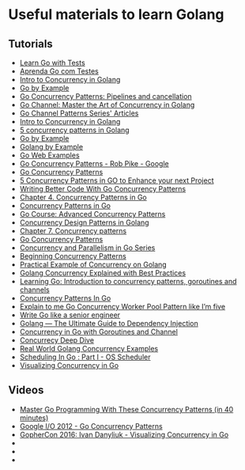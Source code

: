 # Useful materials to learn Golang


## Tutorials
- [Learn Go with Tests](https://quii.gitbook.io/learn-go-with-tests/)
- [Aprenda Go com Testes](https://larien.gitbook.io/aprenda-go-com-testes/)
- [Intro to Concurrency in Golang](https://vietmle.com/posts/go_conc_intro/)
- [Go by Example](https://gobyexample.com/)
- [Go Concurrency Patterns: Pipelines and cancellation](https://go.dev/blog/pipelines)
- [Go Channel: Master the Art of Concurrency in Golang](https://hackthedeveloper.com/go-channel/)
- [Go Channel Patterns Series' Articles](https://dev.to/b0r/series/15904)
- [Intro to Concurrency in Golang](https://vietmle.com/posts/go_conc_intro/)
- [5 concurrency patterns in Golang](https://vietmle.com/posts/5_con_patterns_go/)
- [Go by Example](https://gobyexample.com/)
- [Golang by Example](https://golangbyexample.com/)
- [Go Web Examples](https://gowebexamples.com/)
- [Go Concurrency Patterns - Rob Pike - Google](https://go.dev/talks/2012/concurrency.slide#1)
- [Go Concurrency Patterns](https://github.com/lotusirous/go-concurrency-patterns)
- [5 Concurrency Patterns in GO to Enhance your next Project](https://blog.devgenius.io/5-useful-concurrency-patterns-in-golang-8dc90ad1ea61)
- [Writing Better Code With Go Concurrency Patterns](https://betterprogramming.pub/writing-better-code-with-go-concurrency-patterns-9bc5f9f73519)
- [Chapter 4. Concurrency Patterns in Go](https://www.oreilly.com/library/view/concurrency-in-go/9781491941294/ch04.html)
- [Concurrency Patterns in Go](https://dev.to/karankumarshreds/concurrency-patterns-in-go-3jfc)
- [Go Course: Advanced Concurrency Patterns](https://dev.to/karanpratapsingh/go-course-advanced-concurrency-patterns-3ap4)
- [Concurrency Design Patterns in Golang](https://levelup.gitconnected.com/concurrency-design-patterns-in-golang-f0843f570689)
- [Chapter 7. Concurrency patterns](https://livebook.manning.com/book/go-in-action/chapter-7/)
- [Go Concurrency Patterns](https://ggbaker.ca/prog-langs/content/go-concurrency.html)
- [Concurrency and Parallelism in Go Series](https://benjiv.com/series/go-concurrency/)
- [Beginning Concurrency Patterns](https://benjiv.com/beginning-concurrency-patterns/)
- [Practical Example of Concurrency on Golang](https://articles.wesionary.team/practical-example-of-concurrency-on-golang-fc4609ea8ed1)
- [Golang Concurrency Explained with Best Practices](https://www.golinuxcloud.com/golang-concurrency/)
- [Learning Go: Introduction to concurrency patterns, goroutines and channels](https://mariocarrion.com/2021/08/12/learning-golang-concurrency-patterns-goroutines-channels.html)
- [Concurrency Patterns In Go](https://www.gophercon.co.uk/videos/2017/concurrency-patterns-in-go/)
- [Explain to me Go Concurrency Worker Pool Pattern like I’m five](https://itnext.io/explain-to-me-go-concurrency-worker-pool-pattern-like-im-five-e5f1be71e2b0)
- [Write Go like a senior engineer](https://levelup.gitconnected.com/write-go-like-a-senior-engineer-eee7f03a1883)
- [Golang — The Ultimate Guide to Dependency Injection](https://medium.com/@MTrax/golang-the-ultimate-guide-to-dependency-injection-4556b97f9cbd)
- [Concurrency in Go with Goroutines and Channel](https://blog.knoldus.com/achieving-concurrency-in-go/)
- [Concurrecy Deep Dive](https://appliedgo.com/courses/concurrency)
- [Real World Golang Concurrency Examples](https://www.dolthub.com/blog/2023-03-13-golang-concurrency-examples/)
- [Scheduling In Go : Part I - OS Scheduler
](https://www.ardanlabs.com/blog/2018/08/scheduling-in-go-part1.html)
- [Visualizing Concurrency in Go](https://divan.dev/posts/go_concurrency_visualize/)

## Videos
- [Master Go Programming With These Concurrency Patterns (in 40 minutes)](https://www.youtube.com/watch?v=qyM8Pi1KiiM&ab_channel=KantanCoding)
- [Google I/O 2012 - Go Concurrency Patterns](https://www.youtube.com/watch?v=f6kdp27TYZs)
- [GopherCon 2016: Ivan Danyliuk - Visualizing Concurrency in Go](https://www.youtube.com/watch?v=KyuFeiG3Y60)
- []()
- []()
- []()
